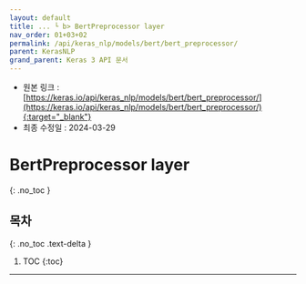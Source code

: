 ```yaml
---
layout: default
title: ... └ b> BertPreprocessor layer
nav_order: 01+03+02
permalink: /api/keras_nlp/models/bert/bert_preprocessor/
parent: KerasNLP
grand_parent: Keras 3 API 문서
---
```


* 원본 링크 : [https://keras.io/api/keras_nlp/models/bert/bert_preprocessor/](https://keras.io/api/keras_nlp/models/bert/bert_preprocessor/){:target="_blank"}
* 최종 수정일 : 2024-03-29

# BertPreprocessor layer
{: .no_toc }

## 목차
{: .no_toc .text-delta }

1. TOC
{:toc}

---
